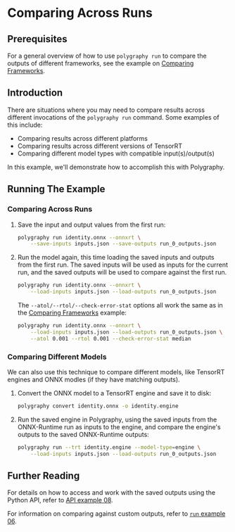 # Comparing Across Runs

## Prerequisites
For a general overview of how to use `polygraphy run` to compare the outputs of
different frameworks, see the example on [Comparing Frameworks](../../../../examples/cli/run/01_comparing_frameworks).

## Introduction

There are situations where you may need to compare results across different invocations
of the `polygraphy run` command.  Some examples of this include:

* Comparing results across different platforms
* Comparing results across different versions of TensorRT
* Comparing different model types with compatible input(s)/output(s)

In this example, we'll demonstrate how to accomplish this with Polygraphy.

## Running The Example

### Comparing Across Runs

1. Save the input and output values from the first run:

    ```bash
    polygraphy run identity.onnx --onnxrt \
        --save-inputs inputs.json --save-outputs run_0_outputs.json
    ```

2. Run the model again, this time loading the saved inputs and outputs from
    the first run.  The saved inputs will be used as inputs for the current run, and
    the saved outputs will be used to compare against the first run.

    ```bash
    polygraphy run identity.onnx --onnxrt \
        --load-inputs inputs.json --load-outputs run_0_outputs.json
    ```

    The `--atol/--rtol/--check-error-stat` options all work the same as in the
    [Comparing Frameworks](../../../../examples/cli/run/01_comparing_frameworks) example:

    ```bash
    polygraphy run identity.onnx --onnxrt \
        --load-inputs inputs.json --load-outputs run_0_outputs.json \
        --atol 0.001 --rtol 0.001 --check-error-stat median
    ```

### Comparing Different Models

We can also use this technique to compare different models, like TensorRT engines
and ONNX modles (if they have matching outputs).

1. Convert the ONNX model to a TensorRT engine and save it to disk:

    ```bash
    polygraphy convert identity.onnx -o identity.engine
    ```

2. Run the saved engine in Polygraphy, using the saved inputs from the ONNX-Runtime run as
    inputs to the engine, and compare the engine's outputs to the saved ONNX-Runtime outputs:

    ```bash
    polygraphy run --trt identity.engine --model-type=engine \
        --load-inputs inputs.json --load-outputs run_0_outputs.json
    ```


## Further Reading

For details on how to access and work with the saved outputs
using the Python API, refer to [API example 08](../../../api/08_working_with_run_results_and_saved_inputs_manually/).

For information on comparing against custom outputs, refer to [`run` example 06](../06_comparing_with_custom_output_data/).
